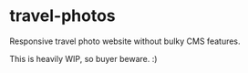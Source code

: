 # travel-photos
Responsive travel photo website without bulky CMS features.

This is heavily WIP, so buyer beware. :)
